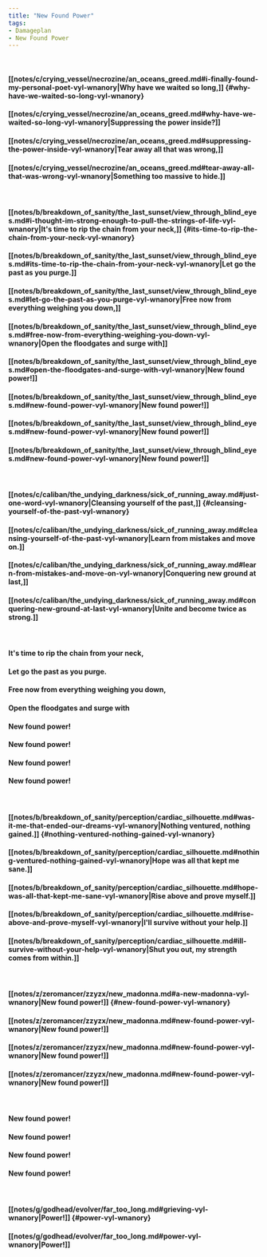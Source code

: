 ```yaml
---
title: "New Found Power"
tags:
- Damageplan
- New Found Power
---
```

&nbsp;
#### [[notes/c/crying_vessel/necrozine/an_oceans_greed.md#i-finally-found-my-personal-poet-vyl-wnanory|Why have we waited so long,]] {#why-have-we-waited-so-long-vyl-wnanory}
#### [[notes/c/crying_vessel/necrozine/an_oceans_greed.md#why-have-we-waited-so-long-vyl-wnanory|Suppressing the power inside?]]
#### [[notes/c/crying_vessel/necrozine/an_oceans_greed.md#suppressing-the-power-inside-vyl-wnanory|Tear away all that was wrong,]]
#### [[notes/c/crying_vessel/necrozine/an_oceans_greed.md#tear-away-all-that-was-wrong-vyl-wnanory|Something too massive to hide.]]
&nbsp;
#### [[notes/b/breakdown_of_sanity/the_last_sunset/view_through_blind_eyes.md#i-thought-im-strong-enough-to-pull-the-strings-of-life-vyl-wnanory|It's time to rip the chain from your neck,]] {#its-time-to-rip-the-chain-from-your-neck-vyl-wnanory}
#### [[notes/b/breakdown_of_sanity/the_last_sunset/view_through_blind_eyes.md#its-time-to-rip-the-chain-from-your-neck-vyl-wnanory|Let go the past as you purge.]]
#### [[notes/b/breakdown_of_sanity/the_last_sunset/view_through_blind_eyes.md#let-go-the-past-as-you-purge-vyl-wnanory|Free now from everything weighing you down,]]
#### [[notes/b/breakdown_of_sanity/the_last_sunset/view_through_blind_eyes.md#free-now-from-everything-weighing-you-down-vyl-wnanory|Open the floodgates and surge with]]
#### [[notes/b/breakdown_of_sanity/the_last_sunset/view_through_blind_eyes.md#open-the-floodgates-and-surge-with-vyl-wnanory|New found power!]]
#### [[notes/b/breakdown_of_sanity/the_last_sunset/view_through_blind_eyes.md#new-found-power-vyl-wnanory|New found power!]]
#### [[notes/b/breakdown_of_sanity/the_last_sunset/view_through_blind_eyes.md#new-found-power-vyl-wnanory|New found power!]]
#### [[notes/b/breakdown_of_sanity/the_last_sunset/view_through_blind_eyes.md#new-found-power-vyl-wnanory|New found power!]]
&nbsp;
#### [[notes/c/caliban/the_undying_darkness/sick_of_running_away.md#just-one-word-vyl-wnanory|Cleansing yourself of the past,]] {#cleansing-yourself-of-the-past-vyl-wnanory}
#### [[notes/c/caliban/the_undying_darkness/sick_of_running_away.md#cleansing-yourself-of-the-past-vyl-wnanory|Learn from mistakes and move on.]]
#### [[notes/c/caliban/the_undying_darkness/sick_of_running_away.md#learn-from-mistakes-and-move-on-vyl-wnanory|Conquering new ground at last,]]
#### [[notes/c/caliban/the_undying_darkness/sick_of_running_away.md#conquering-new-ground-at-last-vyl-wnanory|Unite and become twice as strong.]]
&nbsp;
#### It's time to rip the chain from your neck,
#### Let go the past as you purge.
#### Free now from everything weighing you down,
#### Open the floodgates and surge with
#### New found power!
#### New found power!
#### New found power!
#### New found power!
&nbsp;
#### [[notes/b/breakdown_of_sanity/perception/cardiac_silhouette.md#was-it-me-that-ended-our-dreams-vyl-wnanory|Nothing ventured, nothing gained.]] {#nothing-ventured-nothing-gained-vyl-wnanory}
#### [[notes/b/breakdown_of_sanity/perception/cardiac_silhouette.md#nothing-ventured-nothing-gained-vyl-wnanory|Hope was all that kept me sane.]]
#### [[notes/b/breakdown_of_sanity/perception/cardiac_silhouette.md#hope-was-all-that-kept-me-sane-vyl-wnanory|Rise above and prove myself.]]
#### [[notes/b/breakdown_of_sanity/perception/cardiac_silhouette.md#rise-above-and-prove-myself-vyl-wnanory|I'll survive without your help.]]
#### [[notes/b/breakdown_of_sanity/perception/cardiac_silhouette.md#ill-survive-without-your-help-vyl-wnanory|Shut you out, my strength comes from within.]]
&nbsp;
#### [[notes/z/zeromancer/zzyzx/new_madonna.md#a-new-madonna-vyl-wnanory|New found power!]] {#new-found-power-vyl-wnanory}
#### [[notes/z/zeromancer/zzyzx/new_madonna.md#new-found-power-vyl-wnanory|New found power!]]
#### [[notes/z/zeromancer/zzyzx/new_madonna.md#new-found-power-vyl-wnanory|New found power!]]
#### [[notes/z/zeromancer/zzyzx/new_madonna.md#new-found-power-vyl-wnanory|New found power!]]
&nbsp;
#### New found power!
#### New found power!
#### New found power!
#### New found power!
&nbsp;
#### [[notes/g/godhead/evolver/far_too_long.md#grieving-vyl-wnanory|Power!]] {#power-vyl-wnanory}
#### [[notes/g/godhead/evolver/far_too_long.md#power-vyl-wnanory|Power!]]
